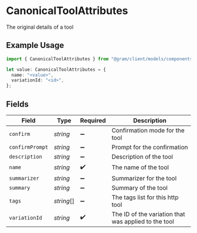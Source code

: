 # CanonicalToolAttributes

The original details of a tool

## Example Usage

```typescript
import { CanonicalToolAttributes } from "@gram/client/models/components";

let value: CanonicalToolAttributes = {
  name: "<value>",
  variationId: "<id>",
};
```

## Fields

| Field                                                | Type                                                 | Required                                             | Description                                          |
| ---------------------------------------------------- | ---------------------------------------------------- | ---------------------------------------------------- | ---------------------------------------------------- |
| `confirm`                                            | *string*                                             | :heavy_minus_sign:                                   | Confirmation mode for the tool                       |
| `confirmPrompt`                                      | *string*                                             | :heavy_minus_sign:                                   | Prompt for the confirmation                          |
| `description`                                        | *string*                                             | :heavy_minus_sign:                                   | Description of the tool                              |
| `name`                                               | *string*                                             | :heavy_check_mark:                                   | The name of the tool                                 |
| `summarizer`                                         | *string*                                             | :heavy_minus_sign:                                   | Summarizer for the tool                              |
| `summary`                                            | *string*                                             | :heavy_minus_sign:                                   | Summary of the tool                                  |
| `tags`                                               | *string*[]                                           | :heavy_minus_sign:                                   | The tags list for this http tool                     |
| `variationId`                                        | *string*                                             | :heavy_check_mark:                                   | The ID of the variation that was applied to the tool |